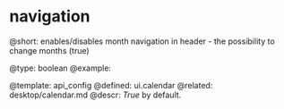navigation
=============


@short:
	enables/disables month navigation in header - the possibility to change months (true)

@type: boolean
@example:


@template:	api_config
@defined:	ui.calendar	
@related: 
	desktop/calendar.md
@descr: *True* by default.


